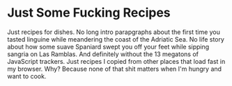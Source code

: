 # Just Some Fucking Recipes

Just recipes for dishes. No long intro parapgraphs about the first time you tasted linguine while meandering the coast of the Adriatic Sea. No life story about how some suave Spaniard swept you off your feet while sipping sangria on Las Ramblas. And definitely without the 13 megatons of JavaScript trackers. Just recipes I copied from other places that load fast in my browser. Why? Because none of that shit matters when I'm hungry and want to cook.
